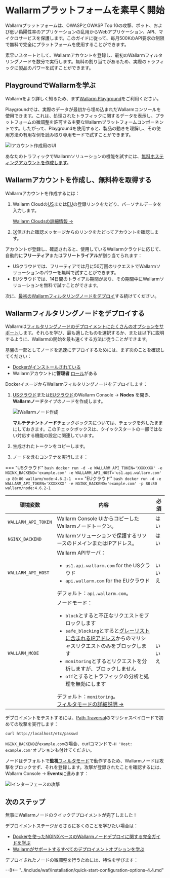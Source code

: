 [operation-mode-rule-docs]:         user-guides/rules/wallarm-mode-rule.md
[filtration-modes-docs]:            admin-en/configure-wallarm-mode.md
[graylist-docs]:                    user-guides/ip-lists/graylist.md
[wallarm-cloud-docs]:               about-wallarm/overview.md#cloud
[user-roles-docs]:                  user-guides/settings/users.md
[rules-docs]:                       user-guides/rules/intro.md
[ip-lists-docs]:                    user-guides/ip-lists/overview.md
[integration-docs]:                 user-guides/settings/integrations/integrations-intro.md
[trigger-docs]:                     user-guides/triggers/triggers.md
[application-docs]:                 user-guides/settings/applications.md
[events-docs]:                      user-guides/events/check-attack.md
[sqli-attack-desc]:                 attacks-vulns-list.md#sql-injection
[xss-attack-desc]:                  attacks-vulns-list.md#crosssite-scripting-xss

# Wallarmプラットフォームを素早く開始

Wallarmプラットフォームは、OWASPとOWASP Top 10の攻撃、ボット、および低い偽陽性率のアプリケーションの乱用からWebアプリケーション、API、マイクロサービスを保護します。このガイドに従って、毎月500KのAPI要求の制限で無料で完全にプラットフォームを使用することができます。

素早いスタートとして、Wallarmアカウントを登録し、最初のWallarmフィルタリングノードを数分で実行します。無料の割り当てがあるため、実際のトラフィックに製品のパワーを試すことができます。

## PlaygroundでWallarmを学ぶ

Wallarmをより詳しく知るため、まず[Wallarm Playground](https://my.us1.wallarm.com/playground)をご利用ください。

Playgroundでは、実際のデータが最初から埋め込まれたWallarmコンソールを使用できます。これは、処理されたトラフィックに関するデータを表示し、プラットフォームの微調整を許可する主要なWallarmプラットフォームコンポーネントです。したがって、Playgroundを使用すると、製品の動きを理解し、その使用方法の有用な例を読み取り専用モードで試すことができます。

![!アカウント作成用のUI](images/playground.png)

あなたのトラフィックでWallarmソリューションの機能を試すには、[無料ホスティングアカウントを作成します](#create-wallarm-account-and-get-free-tier)。

## Wallarmアカウントを作成し、無料枠を取得する

Wallarmアカウントを作成するには：

1. Wallarm Cloudの[US](https://us1.my.wallarm.com/signup)または[EU](https://my.wallarm.com/signup)の登録リンクをたどり、パーソナルデータを入力します。

    [Wallarm Cloudsの詳細情報 →](about-wallarm/overview.md#cloud)
1. 送信された確認メッセージからのリンクをたどってアカウントを確認します。

アカウントが登録し、確認されると、使用しているWallarmクラウドに応じて、自動的に**フリーティア**または**フリートライアル**が割り当てられます：

* USクラウドでは、フリーティアでは月に50万回のリクエストでWallarmソリューションのパワーを無料で試すことができます。
* EUクラウドでは、14日間のトライアル期間があり、その期間中にWallarmソリューションを無料で試すことができます。

次に、[最初のWallarmフィルタリングノードをデプロイ](#deploy-the-wallarm-filtering-node)する続けてください。

## Wallarmフィルタリングノードをデプロイする

Wallarmは[フィルタリングノードのデプロイメントにたくさんのオプションをサポート](installation/supported-deployment-options.md)します。それらを学び、最も適したものを選択するか、または以下に説明するように、Wallarmの開始を最も速くする方法に従うことができます。

基盤の一部としてノードを迅速にデプロイするためには、まず次のことを確認してください：

* [Dockerがインストールされている](https://docs.docker.com/engine/install/)
* Wallarmアカウントに**管理者** [ロール][user-roles-docs]がある

DockerイメージからWallarmフィルタリングノードをデプロイします：

1. [USクラウド](https://us1.my.wallarm.com/nodes)または[EUクラウド](https://my.wallarm.com/nodes)のWallarm Console → **Nodes** を開き、**Wallarmノード**タイプのノードを作成します。  

    ![!Wallarmノード作成](images/create-wallarm-node-empty-list.png)

    **マルチテナントノード**チェックボックスについては、チェックを外したままにしておきます。このチェックボックスは、クイックスタートの一部ではない対応する機能の設定に関連しています。
1. 生成されたトークンをコピーします。
1. ノードを含むコンテナを実行します：

=== "USクラウド"
    ```bash
    docker run -d -e WALLARM_API_TOKEN='XXXXXXX' -e NGINX_BACKEND='example.com' -e WALLARM_API_HOST='us1.api.wallarm.com' -p 80:80 wallarm/node:4.6.2-1
    ```
=== "EUクラウド"
    ```bash
    docker run -d -e WALLARM_API_TOKEN='XXXXXXX' -e NGINX_BACKEND='example.com' -p 80:80 wallarm/node:4.6.2-1
    ```

環境変数 | 内容 | 必須
--- | ---- | ----
`WALLARM_API_TOKEN` | Wallarm Console UIからコピーしたWallarmノードトークン。 | はい
`NGINX_BACKEND` | Wallarmソリューションで保護するリソースのドメインまたはIPアドレス。 | はい
`WALLARM_API_HOST` | Wallarm APIサーバ：<ul><li>`us1.api.wallarm.com` for the USクラウド</li><li>`api.wallarm.com` for the EUクラウド</li></ul>デフォルト：`api.wallarm.com`。 | いいえ
`WALLARM_MODE` | ノードモード：<ul><li>`block`とすると不正なリクエストをブロックします</li><li>`safe_blocking`とすると[グレーリストに含まれるIPアドレス][graylist-docs]からのマリシャスリクエストのみをブロックします</li><li>`monitoring`とするとリクエストを分析しますが、ブロックしません</li><li>`off`とするとトラフィックの分析と処理を無効にします</li></ul>デフォルト：`monitoring`。<br>[フィルタモードの詳細説明 →][filtration-modes-docs] | いいえ

デプロイメントをテストするには、[Path Traversal](attacks-vulns-list.md#path-traversal)のマリシャスペイロードで初めての攻撃を実行します：

```
curl http://localhost/etc/passwd
```

`NGINX_BACKEND`が`example.com`の場合、curlコマンドで`-H 'Host: example.com'`オプションも付けてください。

ノードはデフォルトで**監視**[フィルタモード](admin-en/configure-wallarm-mode.md#available-filtration-modes)で動作するため、Wallarmノードは攻撃をブロックせず、それを登録します。攻撃が登録されたことを確認するには、Wallarm Console → **Events**に進みます：

![!インターフェースの攻撃](images/admin-guides/test-attacks-quickstart.png)

## 次のステップ

無事にWallarmノードのクイックデプロイメントが完了しました！

デプロイメントステージからさらに多くのことを学びたい場合は：

* [Dockerを使ったNGINXベースのWallarmノードデプロイに関する完全ガイドを学ぶ](admin-en/installation-docker-en.md)
* [Wallarmがサポートするすべてのデプロイメントオプションを学ぶ](installation/supported-deployment-options.md)

デプロイされたノードの微調整を行うためには、特性を学びます：

--8<-- "../include/waf/installation/quick-start-configuration-options-4.4.md"

